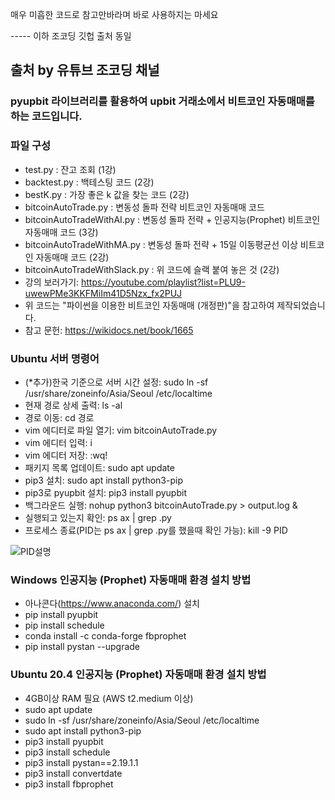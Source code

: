 매우 미흡한 코드로 참고만바라며 바로 사용하지는 마세요

----- 이하 조코딩 깃헙 출처 동일
## 출처 by 유튜브 조코딩 채널
### pyupbit 라이브러리를 활용하여 upbit 거래소에서 비트코인 자동매매를 하는 코드입니다.

### 파일 구성
- test.py : 잔고 조회 (1강)
- backtest.py : 백테스팅 코드 (2강)
- bestK.py : 가장 좋은 k 값을 찾는 코드 (2강)
- bitcoinAutoTrade.py : 변동성 돌파 전략 비트코인 자동매매 코드
- bitcoinAutoTradeWithAI.py : 변동성 돌파 전략 + 인공지능(Prophet) 비트코인 자동매매 코드 (3강)
- bitcoinAutoTradeWithMA.py : 변동성 돌파 전략 + 15일 이동평균선 이상 비트코인 자동매매 코드 (2강)
- bitcoinAutoTradeWithSlack.py : 위 코드에 슬랙 붙여 놓은 것 (2강)
- 강의 보러가기:  https://youtube.com/playlist?list=PLU9-uwewPMe3KKFMiIm41D5Nzx_fx2PUJ
- 위 코드는 "파이썬을 이용한 비트코인 자동매매 (개정판)"을 참고하여 제작되었습니다.
- 참고 문헌: https://wikidocs.net/book/1665

### Ubuntu 서버 명령어
- (*추가)한국 기준으로 서버 시간 설정: sudo ln -sf /usr/share/zoneinfo/Asia/Seoul /etc/localtime
- 현재 경로 상세 출력: ls -al
- 경로 이동: cd 경로
- vim 에디터로 파일 열기: vim bitcoinAutoTrade.py
- vim 에디터 입력: i
- vim 에디터 저장: :wq!
- 패키지 목록 업데이트: sudo apt update
- pip3 설치: sudo apt install python3-pip
- pip3로 pyupbit 설치: pip3 install pyupbit
- 백그라운드 실행: nohup python3 bitcoinAutoTrade.py > output.log &
- 실행되고 있는지 확인: ps ax | grep .py
- 프로세스 종료(PID는 ps ax | grep .py를 했을때 확인 가능): kill -9 PID

![PID설명](https://user-images.githubusercontent.com/58558338/115999411-9133ef00-a626-11eb-8aa0-82a1114936e8.PNG)


### Windows 인공지능 (Prophet) 자동매매 환경 설치 방법
- 아나콘다(https://www.anaconda.com/) 설치
- pip install pyupbit
- pip install schedule
- conda install -c conda-forge fbprophet
- pip install pystan --upgrade

### Ubuntu 20.4 인공지능 (Prophet) 자동매매 환경 설치 방법
- 4GB이상 RAM 필요 (AWS t2.medium 이상)
- sudo apt update
- sudo ln -sf /usr/share/zoneinfo/Asia/Seoul /etc/localtime
- sudo apt install python3-pip
- pip3 install pyupbit
- pip3 install schedule
- pip3 install pystan==2.19.1.1
- pip3 install convertdate
- pip3 install fbprophet
